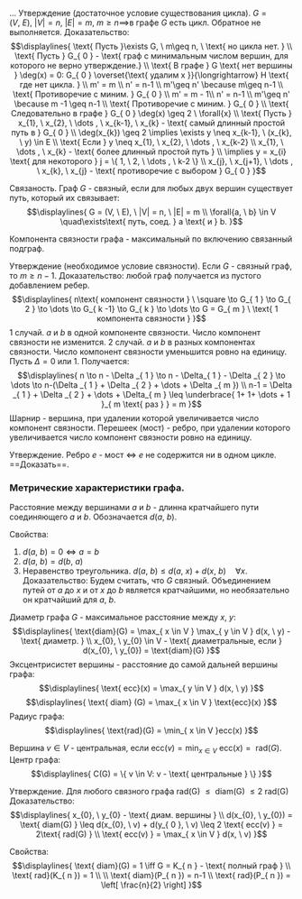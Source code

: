 ...
Утверждение (достаточное условие существования цикла). ${\displaystyle G= (V, \ E), \ |V| = n, \ |E| = m, \ m\geq n \implies}$в графе ${\displaystyle G}$ есть цикл. Обратное не выполняется.
Доказательство:
$$\displaylines{
\text{ Пусть }\exists G, \  m\geq n, \  \text{ но цикла нет. } \\
\text{ Пусть } G_{ 0 } - \text{ граф с минимальным числом вершин, для которого не верно утверждение.} \\
\text{ В графе } G \text{ нет вершины } \deg(x) = 0: G_{ 0 } \overset{\text{ удалим x }}{\longrightarrow} H \text{ где нет цикла. } \\
m' = m \\
n' = n-1 \\
m'\geq n' \because m\geq n-1 \\
\text{ Противоречие с миним. } G_{ 0 } \\
m' = m - 1\\
n' = n-1 \\
m'\geq n' \because m -1 \geq n-1 \\
\text{ Противоречие с миним. } G_{ 0 } \\
\text{ Следовательно в графе } G_{ 0 } \deg(x) \geq 2 \ \forall{x} \\
\text{ Пусть } x_{1}, \  x_{2}, \  \dots , \  x_{k-1}, \  x_{k} - \text{ самый длинный простой путь в  } G_{ 0 } \\
\deg(x_{k}) \geq 2 \implies  \exists y \neq  x_{k-1}, \  (x_{k}, \  y) \in E \\
\text{ Если } y \neq  x_{1}, \  x_{2}, \  \dots , \  x_{k-2} \\
x_{1}, \ \dots , \  x_{k} - \text{ более длинный простой путь } \\
\implies y = x_{i} \text{ для некоторого } j = \{ 1, \  2, \  \dots , \  k-2 \} \\
x_{j}, \  x_{j+1}, \  \dots , \  x_{k}, \  x_{j} - \text{ противоречие с выбором } G_{ 0 }
}$$

Связаность.
Граф ${\displaystyle G}$ - связный, если для любых двух вершин существует путь, который их связывает:
$$\displaylines{
G = (V, \  E), \  |V| = n, \   |E| = m \\
\forall{a, \  b} \in  V \quad\exists\text{ путь, соед. } a \text{ и } b.
}$$

Компонента связности графа - максимальный по включению связанный подграф.

Утверждение (необходимое условие связности). Если ${\displaystyle G}$ - связный граф, то ${\displaystyle m\geq n-1}$.
Доказательство: любой граф получается из пустого добавлением ребер.
$$\displaylines{
n\text{ компонент  связности } \ \square \to  G_{ 1 } \to  G_{ 2 } \to  \dots \to  G_{ k -1} \to  G_{ k } \to  \dots \to  G = G_{ m } \ \text{ 1 компонента связности }
}$$
1 случай. ${\displaystyle a}$ и ${\displaystyle b}$ в одной компоненте связности. Число компонент связности не изменится.
2 случай. ${\displaystyle a}$ и ${\displaystyle b}$ в разных компонентах связности. Число компонент связности уменьшится ровно на единицу.
Пусть ${\displaystyle \Delta = 0 \text{ или } 1}$. Получается:
$$\displaylines{
n \to  n - \Delta _{ 1 } \to n - \Delta_{ 1 } - \Delta _{ 2 } \to  \dots \to  n-(\Delta _{ 1 } + \Delta _{ 2 } + \dots + \Delta _{ m }) \\
n-1 = \Delta _{ 1 } + \Delta _{ 2 } + \dots + \Delta_{ m } \leq  \underbrace{ 1+ 1+ \dots  + 1 }_{ m \text{ раз } }  = m
}$$
Шарнир - вершина, при удалении которой увеличивается число компонент связности.
Перешеек (мост) - ребро, при удалении которого увеличивается число компонент связности ровно на единицу.

Утверждение. Ребро ${\displaystyle e}$ - мост ${\displaystyle \iff}$ ${\displaystyle e}$ не содержится ни в одном цикле.
==Доказать==.

### Метрические характеристики графа.
Расстояние между вершинами ${\displaystyle a}$ и ${\displaystyle b}$ - длинна кратчайшего пути соединяющего ${\displaystyle a}$ и ${\displaystyle b}$. Обозначается ${\displaystyle d(a, \ b)}$.

Свойства:
1. ${\displaystyle d(a, \ b) = 0 \iff a = b}$
2. ${\displaystyle d(a, \ b) = d(b, \ a)}$
3. Неравенство треугольника. ${\displaystyle d(a, \ b) \leq d(a, \ x) + d(x, \ b) \quad \forall{x}}$.
Доказательство:
Будем считать, что ${\displaystyle G}$ связный. Объединением путей от ${\displaystyle a}$ до ${\displaystyle x}$ и от ${\displaystyle x}$ до ${\displaystyle b}$ является кратчайшими, но необязательно он кратчайший для ${\displaystyle a, \ b}$.

Диаметр графа ${\displaystyle G}$ - максимальное расстояние между ${\displaystyle x, \ y}$:
$$\displaylines{
\text{diam}(G) = \max_{ x \in  V } \max_{ y \in V } d(x, \  y) - \text{ диаметр. } \\
x_{0}, \  y_{0} \in  V - \text{ диаметральные, если } d(x_{0}, \  y_{0}) = \text{diam}(G)
}$$
Эксцентрисистет вершины - расстояние до самой дальней вершины графа:
$$\displaylines{
\text{ ecc}(x) = \max_{ y \in V } d(x, \  y)
}$$
$$\displaylines{
\text{ diam} (G) = \max_{ x \in  V } \text{ecc}(x)
}$$
Радиус графа:
$$\displaylines{
\text{rad}(G) = \min_{ x \in V }ecc(x)
}$$

Вершина ${\displaystyle v \in V}$ - центральная, если ${\displaystyle \text{ecc}(v) = \min_{ x \in V }\text{ ecc}(x) = \text{ rad}(G)}$.
Центр графа:
$$\displaylines{
C(G) = \{ v \in  V: v - \text{ центральные } \}
}$$

Утверждение. Для любого связного графа ${\displaystyle \text{ rad(G) }\leq\text{ diam(G) }\leq 2\text{ rad(G) }}$
Доказательство:
$$\displaylines{
x_{0}, \  y_{0} - \text{ диам. вершины } \\
d(x_{0}, \  y_{0}) = \text{ diam(G) } \leq d(x_{0}, \  v) + d(y_{ 0 }, \  v) \leq  2 \text{ ecc(v) } = 2\text{ rad(G) } \\
\text{ ecc(v) } = \max_{ x \in  V } d(x, \  v) 
}$$

Свойства:
$$\displaylines{
\text{ diam}(G) = 1 \iff  G = K_{ n } - \text{ полный граф } \\
\text{ rad}(K_{ n }) = 1 \\
\\
\text{ diam}(P_{ n }) = n-1 \\
\text{ rad}(P_{ n }) = \left[ \frac{n}{2}  \right]
}$$
